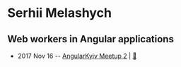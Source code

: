 # Serhii Melashych

## Web workers in Angular applications
- 2017 Nov 16 -- [AngularKyiv Meetup 2](https://www.youtube.com/watch?v=01_UlUgN-uw)  | [:notebook:](https://goo.gl/WjVQRE)  
